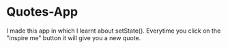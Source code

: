 # Quotes-App
I made this app in which I learnt about setState(). Everytime you click on the "inspire me" button it will give you a new quote.
